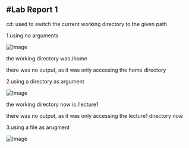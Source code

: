 #Lab Report 1        
-
cd: used to switch the current working directory to the given path

1.using no arguments

![Image](cd1.jpg)

the working directory was /home

there was no output, as it was only accessing the home directory

2.using a directory as argument

![Image](cd2.jpg)

the working directory now is /lecture1

there was no output, as it was only accessing the lecture1 directory now

3.using a file as arugment

![Image](cd3.jpg)

